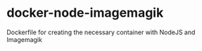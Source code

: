 # docker-node-imagemagik
Dockerfile for creating the necessary container with NodeJS and Imagemagik

